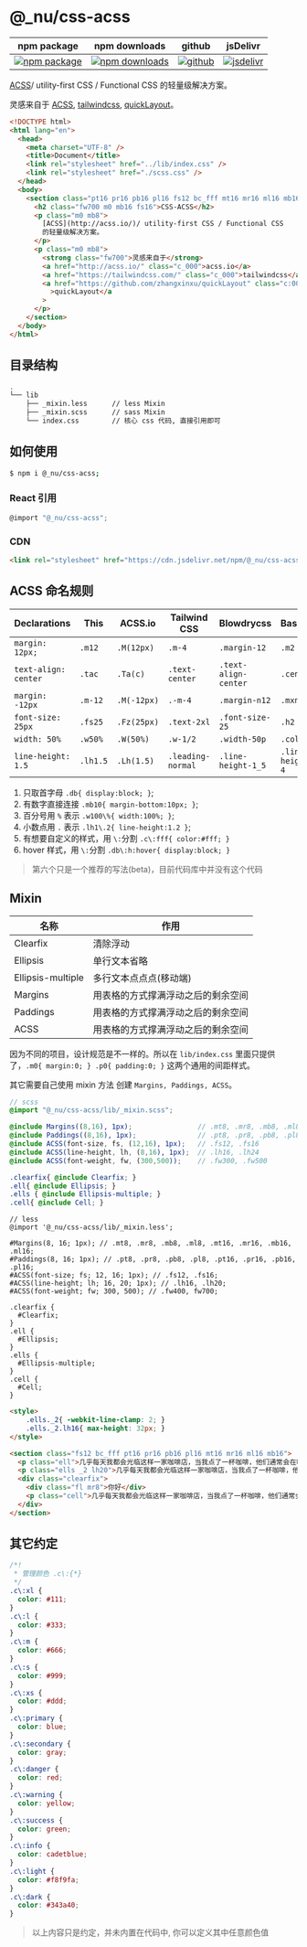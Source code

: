 # @\_nu/css-acss

| npm package                          | npm downloads                              | github                          | jsDelivr                                    |
| ------------------------------------ | ------------------------------------------ | ------------------------------- | ------------------------------------------- |
| [![npm package][npm-badge]][npm-url] | [![npm downloads][npm-downloads]][npm-url] | [![github][git-badge]][git-url] | [![jsdelivr][jsdelivr-badge]][jsdelivr-url] |

[npm-badge]: https://img.shields.io/npm/v/@_nu/css-acss.svg
[npm-url]: https://www.npmjs.org/package/@_nu/css-acss
[npm-downloads]: https://img.shields.io/npm/dw/@_nu/css-acss
[git-url]: https://github.com/nu-system/react
[git-badge]: https://img.shields.io/github/stars/nu-system/react.svg?style=social
[jsdelivr-badge]: https://data.jsdelivr.com/v1/package/npm/@_nu/css-acss/badge
[jsdelivr-url]: https://www.jsdelivr.com/package/npm/@_nu/css-acss

[ACSS](http://acss.io/)/ utility-first CSS / Functional CSS 的轻量级解决方案。

灵感来自于 [ACSS](http://acss.io/), [tailwindcss](https://tailwindcss.com/), [quickLayout](https://github.com/zhangxinxu/quickLayout)。

```html
<!DOCTYPE html>
<html lang="en">
  <head>
    <meta charset="UTF-8" />
    <title>Document</title>
    <link rel="stylesheet" href="../lib/index.css" />
    <link rel="stylesheet" href="./scss.css" />
  </head>
  <body>
    <section class="pt16 pr16 pb16 pl16 fs12 bc_fff mt16 mr16 ml16 mb16">
      <h2 class="fw700 m0 mb16 fs16">CSS-ACSS</h2>
      <p class="m0 mb8">
        [ACSS](http://acss.io/)/ utility-first CSS / Functional CSS
        的轻量级解决方案。
      </p>
      <p class="m0 mb8">
        <strong class="fw700">灵感来自于</strong>
        <a href="http://acss.io/" class="c_000">acss.io</a>
        <a href="https://tailwindcss.com/" class="c_000">tailwindcss</a>
        <a href="https://github.com/zhangxinxu/quickLayout" class="c:000"
          >quickLayout</a
        >
      </p>
    </section>
  </body>
</html>
```

## 目录结构

```bash
.
└── lib
    ├── _mixin.less      // less Mixin
    ├── _mixin.scss      // sass Mixin
    └── index.css        // 核心 css 代码, 直接引用即可
```

## 如何使用

```bash
$ npm i @_nu/css-acss;
```

### React 引用

```jsx
@import "@_nu/css-acss";
```

### CDN

```HTML
<link rel="stylesheet" href="https://cdn.jsdelivr.net/npm/@_nu/css-acss">
```

## ACSS 命名规则

| Declarations         | This     | ACSS.io     | Tailwind CSS      | Blowdrycss           | Basscss          | Tachyons   |
| -------------------- | -------- | ----------- | ----------------- | -------------------- | ---------------- | ---------- |
| `margin: 12px;`      | `.m12`   | `.M(12px)`  | `.m-4`            | `.margin-12`         | `.m2`            | `.ma3`     |
| `text-align: center` | `.tac`   | `.Ta(c)`    | `.text-center`    | `.text-align-center` | `.center`        | `.tc`      |
| `margin: -12px`      | `.m-12`  | `.M(-12px)` | `.-m-4`           | `.margin-n12`        | `.mxn2`          | `.na3`     |
| `font-size: 25px`    | `.fs25`  | `.Fz(25px)` | `.text-2xl`       | `.font-size-25`      | `.h2`            | `.f3`      |
| `width: 50%`         | `.w50%`  | `.W(50%)`   | `.w-1/2`          | `.width-50p`         | `.col-6`         | `.w-50`    |
| `line-height: 1.5`   | `.lh1.5` | `.Lh(1.5)`  | `.leading-normal` | `.line-height-1_5`   | `.line-height-4` | `.lh-copy` |

1. 只取首字母 `.db{ display:block; }`;
2. 有数字直接连接 `.mb10{ margin-bottom:10px; }`;
3. 百分号用 `%` 表示 `.w100\%{ width:100%; }`;
4. 小数点用 `.` 表示 `.lh1\.2{ line-height:1.2 }`;
5. 有想要自定义的样式，用 `\:`分割 `.c\:fff{ color:#fff; }`
6. hover 样式，用 `\:`分割 `.db\:h:hover{ display:block; }`

> 第六个只是一个推荐的写法(beta)，目前代码库中并没有这个代码

## Mixin

| 名称              | 作用                               |
| ----------------- | ---------------------------------- |
| Clearfix          | 清除浮动                           |
| Ellipsis          | 单行文本省略                       |
| Ellipsis-multiple | 多行文本点点点(移动端)             |
| Margins           | 用表格的方式撑满浮动之后的剩余空间 |
| Paddings          | 用表格的方式撑满浮动之后的剩余空间 |
| ACSS              | 用表格的方式撑满浮动之后的剩余空间 |

因为不同的项目，设计规范是不一样的。所以在 `lib/index.css` 里面只提供了，`.m0{ margin:0; } .p0{ padding:0; }` 这两个通用的间距样式。

其它需要自己使用 mixin 方法 创建 `Margins, Paddings, ACSS`。

```SCSS
// scss
@import "@_nu/css-acss/lib/_mixin.scss";

@include Margins((8,16), 1px);                // .mt8, .mr8, .mb8, .ml8, .mt16, .mr16, .mb16, .ml16;
@include Paddings((8,16), 1px);               // .pt8, .pr8, .pb8, .pl8, .pt16, .pr16, .pb16, .pl16;
@include ACSS(font-size, fs, (12,16), 1px);   // .fs12, .fs16
@include ACSS(line-height, lh, (8,16), 1px);  // .lh16, .lh24
@include ACSS(font-weight, fw, (300,500));    // .fw300, .fw500

.clearfix{ @include Clearfix; }
.ell{ @include Ellipsis; }
.ells { @include Ellipsis-multiple; }
.cell{ @include Cell; }
```

```less
// less
@import '@_nu/css-acss/lib/_mixin.less';

#Margins(8, 16; 1px); // .mt8, .mr8, .mb8, .ml8, .mt16, .mr16, .mb16, .ml16;
#Paddings(8, 16; 1px); // .pt8, .pr8, .pb8, .pl8, .pt16, .pr16, .pb16, .pl16;
#ACSS(font-size; fs; 12, 16; 1px); // .fs12, .fs16;
#ACSS(line-height; lh; 16, 20; 1px); // .lh16, .lh20;
#ACSS(font-weight; fw; 300, 500); // .fw400, fw700;

.clearfix {
  #Clearfix;
}
.ell {
  #Ellipsis;
}
.ells {
  #Ellipsis-multiple;
}
.cell {
  #Cell;
}
```

```HTML
<style>
    .ells._2{ -webkit-line-clamp: 2; }
    .ells._2.lh16{ max-height: 32px; }
</style>

<section class="fs12 bc_fff pt16 pr16 pb16 pl16 mt16 mr16 ml16 mb16">
  <p class="ell">几乎每天我都会光临这样一家咖啡店，当我点了一杯咖啡，他们通常会在咖啡上做一些艺术工作。某一天可能是一个有想象力的树叶，接下来的一天可能是旋涡状的天鹅。这些泡沫上的图案并不会让咖啡更好喝，但是却会让我会心一笑。</p>
  <p class="ells _2 lh20">几乎每天我都会光临这样一家咖啡店，当我点了一杯咖啡，他们通常会在咖啡上做一些艺术工作。某一天可能是一个有想象力的树叶，接下来的一天可能是旋涡状的天鹅。这些泡沫上的图案并不会让咖啡更好喝，但是却会让我会心一笑。</p>
  <div class="clearfix">
    <div class="fl mr8">你好</div>
    <p class="cell">几乎每天我都会光临这样一家咖啡店，当我点了一杯咖啡，他们通常会在咖啡上做一些艺术工作。某一天可能是一个有想象力的树叶，接下来的一天可能是旋涡状的天鹅。这些泡沫上的图案并不会让咖啡更好喝，但是却会让我会心一笑。</p>
  </div>
</section>
```

## 其它约定

```css
/*!
 * 管理颜色 .c\:{*}
 */
.c\:xl {
  color: #111;
}
.c\:l {
  color: #333;
}
.c\:m {
  color: #666;
}
.c\:s {
  color: #999;
}
.c\:xs {
  color: #ddd;
}
.c\:primary {
  color: blue;
}
.c\:secondary {
  color: gray;
}
.c\:danger {
  color: red;
}
.c\:warning {
  color: yellow;
}
.c\:success {
  color: green;
}
.c\:info {
  color: cadetblue;
}
.c\:light {
  color: #f8f9fa;
}
.c\:dark {
  color: #343a40;
}
```

> 以上内容只是约定，并未内置在代码中, 你可以定义其中任意颜色值
